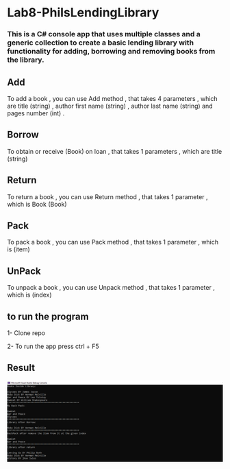 # Lab8-PhilsLendingLibrary

### This is a C# console app that uses multiple classes and a generic collection to create a basic lending library with functionality for adding, borrowing and removing books from the library.

## Add

To add a book , you can use Add method , that takes 4 parameters , which are title (string) ,
author first name (string) , author last name (string) and pages number (int) .

## Borrow

 To obtain or receive (Book) on loan , that takes 1 parameters , which are title (string)

## Return

To return a book , you can use Return method , that takes 1 parameter , which is Book (Book)

## Pack

To pack a book , you can use Pack method , that takes 1 parameter , which is (item)

## UnPack

To unpack a book , you can use Unpack method , that takes 1 parameter , which is (index)

## to run the program

1- Clone repo

2- To run the app press ctrl + F5

## Result

![](output.png)
